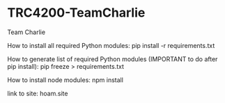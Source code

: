 # TRC4200-TeamCharlie
Team Charlie

How to install all required Python modules:
pip install -r requirements.txt

How to generate list of required Python modules (IMPORTANT to do after pip install):
pip freeze > requirements.txt 

How to install node modules:
npm install 

link to site: hoam.site
